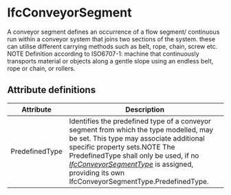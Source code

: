 IfcConveyorSegment
==================
A conveyor segment defines an occurrence of a flow segment/ continuous run
within a conveyor system that joins two sections of the system. these can
utilise different carrying methods such as belt, rope, chain, screw etc.  
NOTE Definition according to ISO6707-1: machine that continuously transports
material or objects along a gentle slope using an endless belt, rope or chain,
or rollers.


Attribute definitions
---------------------
| Attribute      | Description                                                                                                                                                                                                                                                                                                                                                    |
|----------------|----------------------------------------------------------------------------------------------------------------------------------------------------------------------------------------------------------------------------------------------------------------------------------------------------------------------------------------------------------------|
| PredefinedType | Identifies the predefined type of a conveyor segment from which the type modelled, may be set. This type may associate additional specific property sets.NOTE The PredefinedType shall only be used, if no [_IfcConveyorSegmentType_]($element://{4481E1F9-4957-4775-9B65-2C038CCA4F50}) is assigned, providing its own IfcConveyorSegmentType.PredefinedType. |


